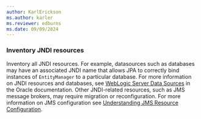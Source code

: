 ```yaml
---
author: KarlErickson
ms.author: karler
ms.reviewer: edburns
ms.date: 09/09/2024
---
```


### Inventory JNDI resources

Inventory all JNDI resources. For example, datasources such as databases may have an associated JNDI name that allows JPA to correctly bind instances of `EntityManager` to a particular database. For more information on JNDI resources and databases, see [WebLogic Server Data Sources](https://docs.oracle.com/en/middleware/fusion-middleware/weblogic-server/14.1.2/jdbca/configure-database-connectivity.html) in the Oracle documentation. Other JNDI-related resources, such as JMS message brokers, may require migration or reconfiguration. For more information on JMS configuration see [Understanding JMS Resource Configuration](https://docs.oracle.com/en/middleware/fusion-middleware/weblogic-server/14.1.2/jmsad/overview.html).

